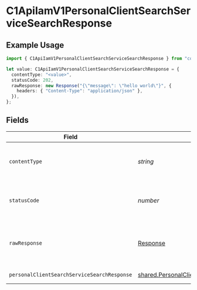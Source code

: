 # C1ApiIamV1PersonalClientSearchServiceSearchResponse

## Example Usage

```typescript
import { C1ApiIamV1PersonalClientSearchServiceSearchResponse } from "conductorone-sdk-typescript/sdk/models/operations";

let value: C1ApiIamV1PersonalClientSearchServiceSearchResponse = {
  contentType: "<value>",
  statusCode: 202,
  rawResponse: new Response("{\"message\": \"hello world\"}", {
    headers: { "Content-Type": "application/json" },
  }),
};
```

## Fields

| Field                                                                                                                       | Type                                                                                                                        | Required                                                                                                                    | Description                                                                                                                 |
| --------------------------------------------------------------------------------------------------------------------------- | --------------------------------------------------------------------------------------------------------------------------- | --------------------------------------------------------------------------------------------------------------------------- | --------------------------------------------------------------------------------------------------------------------------- |
| `contentType`                                                                                                               | *string*                                                                                                                    | :heavy_check_mark:                                                                                                          | HTTP response content type for this operation                                                                               |
| `statusCode`                                                                                                                | *number*                                                                                                                    | :heavy_check_mark:                                                                                                          | HTTP response status code for this operation                                                                                |
| `rawResponse`                                                                                                               | [Response](https://developer.mozilla.org/en-US/docs/Web/API/Response)                                                       | :heavy_check_mark:                                                                                                          | Raw HTTP response; suitable for custom response parsing                                                                     |
| `personalClientSearchServiceSearchResponse`                                                                                 | [shared.PersonalClientSearchServiceSearchResponse](../../../sdk/models/shared/personalclientsearchservicesearchresponse.md) | :heavy_minus_sign:                                                                                                          | Successful response                                                                                                         |